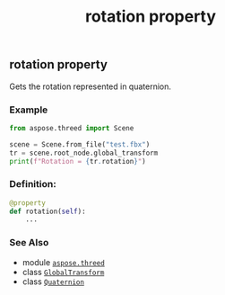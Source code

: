 ﻿---
title: rotation property
second_title: Aspose.3D for Python via .NET API References
description: 
type: docs
weight: 40
url: /python-net/aspose.threed/globaltransform/rotation/
is_root: false
---

## rotation property


Gets the rotation represented in quaternion.

### Example 


```python
from aspose.threed import Scene

scene = Scene.from_file("test.fbx")
tr = scene.root_node.global_transform
print(f"Rotation = {tr.rotation}")

```
### Definition:
```python
@property
def rotation(self):
    ...
```

### See Also
* module [`aspose.threed`](../../)
* class [`GlobalTransform`](/3d/python-net/aspose.threed/globaltransform)
* class [`Quaternion`](/3d/python-net/aspose.threed.utilities/quaternion)
